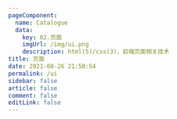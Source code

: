```yaml
---
pageComponent: 
  name: Catalogue
  data: 
    key: 02.页面
    imgUrl: /img/ui.png
    description: html(5)/css(3)，前端页面相关技术
title: 页面
date: 2021-08-26 21:50:54
permalink: /ui
sidebar: false
article: false
comment: false
editLink: false
---
```

